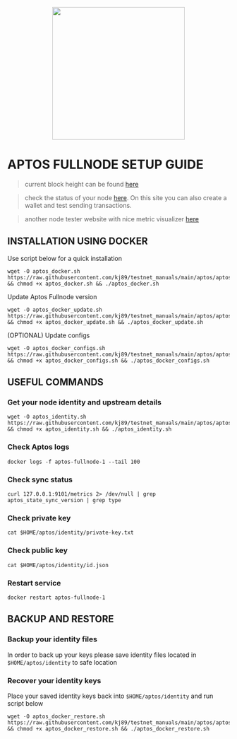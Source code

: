 <p align="center">
  <img width="300" height="auto" src="https://user-images.githubusercontent.com/50621007/162568594-c423847a-f1ff-42de-84d7-110bb0077b4d.png">
</p>

# APTOS FULLNODE SETUP GUIDE

> current block height can be found [here](https://status.devnet.aptos.dev)

> check the status of your node [here](https://www.nodex.run/aptos_test). On this site you can also create a wallet and test sending transactions.

> another node tester website with nice metric visualizer [here](http://node-tools.net/aptos/tester/)

## INSTALLATION USING DOCKER

Use script below for a quick installation
```
wget -O aptos_docker.sh https://raw.githubusercontent.com/kj89/testnet_manuals/main/aptos/aptos_docker.sh && chmod +x aptos_docker.sh && ./aptos_docker.sh
```

Update Aptos Fullnode version
```
wget -O aptos_docker_update.sh https://raw.githubusercontent.com/kj89/testnet_manuals/main/aptos/aptos_docker_update.sh && chmod +x aptos_docker_update.sh && ./aptos_docker_update.sh
```

(OPTIONAL) Update configs
```
wget -O aptos_docker_configs.sh https://raw.githubusercontent.com/kj89/testnet_manuals/main/aptos/aptos_docker_configs.sh && chmod +x aptos_docker_configs.sh && ./aptos_docker_configs.sh
```

## USEFUL COMMANDS
### Get your node identity and upstream details
```
wget -O aptos_identity.sh https://raw.githubusercontent.com/kj89/testnet_manuals/main/aptos/aptos_identity.sh && chmod +x aptos_identity.sh && ./aptos_identity.sh
```

### Check Aptos logs
```
docker logs -f aptos-fullnode-1 --tail 100
```

### Check sync status
```
curl 127.0.0.1:9101/metrics 2> /dev/null | grep aptos_state_sync_version | grep type
```

### Check private key
```
cat $HOME/aptos/identity/private-key.txt
```

### Check public key
```
cat $HOME/aptos/identity/id.json
```

### Restart service
```
docker restart aptos-fullnode-1
```

## BACKUP AND RESTORE
### Backup your identity files
In order to back up your keys please save identity files located in `$HOME/aptos/identity` to safe location

### Recover your identity keys
Place your saved identity keys back into `$HOME/aptos/identity` and run script below
```
wget -O aptos_docker_restore.sh https://raw.githubusercontent.com/kj89/testnet_manuals/main/aptos/aptos_docker_restore.sh && chmod +x aptos_docker_restore.sh && ./aptos_docker_restore.sh
```
